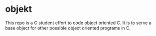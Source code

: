 # objekt
This repo is a C student effort to code object oriented C. It is to serve a base object for other possible object oriented programs in C. 
